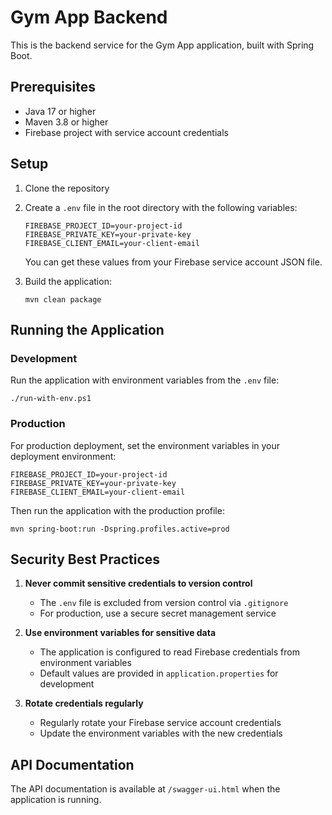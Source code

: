 # Gym App Backend

This is the backend service for the Gym App application, built with Spring Boot.

## Prerequisites

- Java 17 or higher
- Maven 3.8 or higher
- Firebase project with service account credentials

## Setup

1. Clone the repository
2. Create a `.env` file in the root directory with the following variables:
   ```
   FIREBASE_PROJECT_ID=your-project-id
   FIREBASE_PRIVATE_KEY=your-private-key
   FIREBASE_CLIENT_EMAIL=your-client-email
   ```

   You can get these values from your Firebase service account JSON file.

3. Build the application:
   ```
   mvn clean package
   ```

## Running the Application

### Development

Run the application with environment variables from the `.env` file:

```
./run-with-env.ps1
```

### Production

For production deployment, set the environment variables in your deployment environment:

```
FIREBASE_PROJECT_ID=your-project-id
FIREBASE_PRIVATE_KEY=your-private-key
FIREBASE_CLIENT_EMAIL=your-client-email
```

Then run the application with the production profile:

```
mvn spring-boot:run -Dspring.profiles.active=prod
```

## Security Best Practices

1. **Never commit sensitive credentials to version control**
   - The `.env` file is excluded from version control via `.gitignore`
   - For production, use a secure secret management service

2. **Use environment variables for sensitive data**
   - The application is configured to read Firebase credentials from environment variables
   - Default values are provided in `application.properties` for development

3. **Rotate credentials regularly**
   - Regularly rotate your Firebase service account credentials
   - Update the environment variables with the new credentials

## API Documentation

The API documentation is available at `/swagger-ui.html` when the application is running. 
